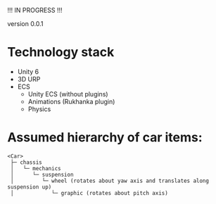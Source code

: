 !!! IN PROGRESS !!!

version 0.0.1

# Technology stack
- Unity 6
- 3D URP
- ECS
  - Unity ECS (without plugins)
  - Animations (Rukhanka plugin)
  - Physics

# Assumed hierarchy of car items:
```plaintext
<Car>
 ├─ chassis
 │   └─ mechanics
 │      └─ suspension
 │         └─ wheel (rotates about yaw axis and translates along suspension up)
 │            └─ graphic (rotates about pitch axis)
```